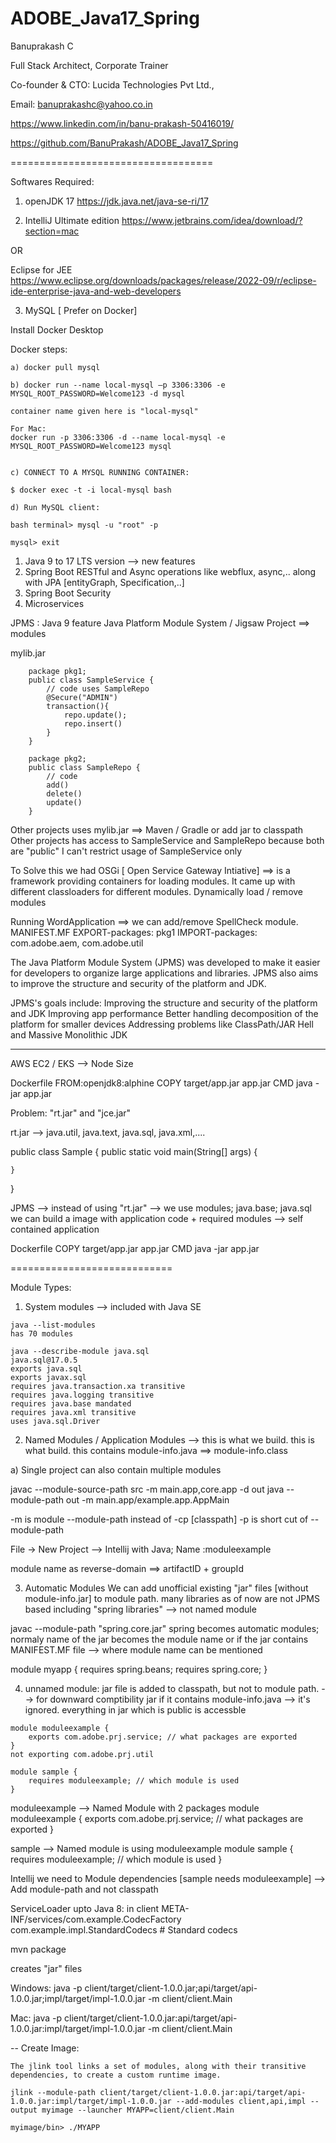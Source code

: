 # ADOBE_Java17_Spring

Banuprakash C

Full Stack Architect, Corporate Trainer

Co-founder & CTO: Lucida Technologies Pvt Ltd., 

Email: banuprakashc@yahoo.co.in


https://www.linkedin.com/in/banu-prakash-50416019/

https://github.com/BanuPrakash/ADOBE_Java17_Spring

===================================

Softwares Required:
1)  openJDK 17
https://jdk.java.net/java-se-ri/17

2) IntelliJ Ultimate edition 
https://www.jetbrains.com/idea/download/?section=mac

OR

Eclipse for JEE  
	https://www.eclipse.org/downloads/packages/release/2022-09/r/eclipse-ide-enterprise-java-and-web-developers

3) MySQL  [ Prefer on Docker]

Install Docker Desktop

Docker steps:

```
a) docker pull mysql

b) docker run --name local-mysql –p 3306:3306 -e MYSQL_ROOT_PASSWORD=Welcome123 -d mysql

container name given here is "local-mysql"

For Mac:
docker run -p 3306:3306 -d --name local-mysql -e MYSQL_ROOT_PASSWORD=Welcome123 mysql


c) CONNECT TO A MYSQL RUNNING CONTAINER:

$ docker exec -t -i local-mysql bash

d) Run MySQL client:

bash terminal> mysql -u "root" -p

mysql> exit

```

1) Java 9 to 17 LTS version --> new features
2) Spring Boot RESTful and Async operations like webflux, async,.. along with JPA [entityGraph, Specification,..]
3) Spring Boot Security
4) Microservices


JPMS : Java 9 feature
Java Platform Module System / Jigsaw Project ==> modules

mylib.jar
```
	package pkg1;
	public class SampleService {
		// code uses SampleRepo
		@Secure("ADMIN")
		transaction(){
			repo.update();
			repo.insert()
		}
	}

	package pkg2;
	public class SampleRepo {
		// code
		add()
		delete()
		update()
	}
```

Other projects uses mylib.jar ==> Maven / Gradle or add jar to classpath
Other projects has access to SampleService and SampleRepo because both are "public"
I can't restrict usage of SampleService only

To Solve this we had OSGi [ Open Service Gateway Intiative] ==> is a framework providing containers for loading modules. It came up with different classloaders for different modules. Dynamically load / remove modules

Running WordApplication ==> we can add/remove SpellCheck module.
MANIFEST.MF
EXPORT-packages: pkg1
IMPORT-packages: com.adobe.aem, com.adobe.util

The Java Platform Module System (JPMS) was developed to make it easier for developers to organize large applications and libraries. 
JPMS also aims to improve the structure and security of the platform and JDK.

JPMS's goals include: 
Improving the structure and security of the platform and JDK
Improving app performance
Better handling decomposition of the platform for smaller devices
Addressing problems like ClassPath/JAR Hell and Massive Monolithic JDK

----------
AWS EC2 / EKS --> Node Size 

Dockerfile
FROM:openjdk8:alphine
COPY target/app.jar app.jar
CMD java -jar app.jar

Problem:
"rt.jar" and "jce.jar"

rt.jar --> java.util, java.text, java.sql, java.xml,....

public class Sample {
	public static void main(String[] args) {

	}
}

JPMS --> instead of using "rt.jar" --> we use modules; java.base; java.sql
we can build a image with application code + required modules --> self contained application

Dockerfile
COPY target/app.jar app.jar
CMD java -jar app.jar


============================

Module Types:
1) System modules --> included with Java SE
```
java --list-modules 
has 70 modules

java --describe-module java.sql
java.sql@17.0.5
exports java.sql
exports javax.sql
requires java.transaction.xa transitive
requires java.logging transitive
requires java.base mandated
requires java.xml transitive
uses java.sql.Driver
```

2) Named Modules / Application Modules --> this is what we build. this is what build.
this contains module-info.java ==> module-info.class

a) Single project can also contain multiple modules

javac --module-source-path src -m main.app,core.app  -d out
java --module-path out -m main.app/example.app.AppMain

-m is module
--module-path instead of -cp [classpath]
-p is short cut of --module-path

File -> New Project --> Intellij with Java; Name :moduleexample

module name as reverse-domain ==> artifactID + groupId


3) Automatic Modules
We can add unofficial existing "jar" files [without module-info.jar] to module path.
many libraries as of now are not JPMS based including "spring libraries" --> not named module

javac --module-path "spring.core.jar" 
spring becomes automatic modules; normaly name of the jar becomes the module name or if the jar contains MANIFEST.MF file --> where module name can be mentioned

module myapp {
	requires spring.beans;
	requires spring.core;
}

4) unnamed module:
jar file is added to classpath, but not to module path.
--> for downward comptibility
jar if it contains module-info.java --> it's ignored. everything in jar which is public is accessble



```
module moduleexample {
    exports com.adobe.prj.service; // what packages are exported
}
not exporting com.adobe.prj.util

module sample {
    requires moduleexample; // which module is used 
}
```

moduleexample --> Named Module
with 2 packages
module moduleexample {
    exports com.adobe.prj.service; // what packages are exported
}

sample --> Named module
is using moduleexample
module sample {
    requires moduleexample; // which module is used 
}

Intellij we need to Module dependencies [sample needs moduleexample]
--> Add module-path and not classpath


ServiceLoader upto Java 8:
in client
META-INF/services/com.example.CodecFactory	
com.example.impl.StandardCodecs # Standard codecs


mvn package

creates "jar" files

Windows:
java -p client/target/client-1.0.0.jar;api/target/api-1.0.0.jar;impl/target/impl-1.0.0.jar -m client/client.Main

Mac:
java -p client/target/client-1.0.0.jar:api/target/api-1.0.0.jar:impl/target/impl-1.0.0.jar -m client/client.Main

--
Create Image:

```
The jlink tool links a set of modules, along with their transitive dependencies, to create a custom runtime image.

jlink --module-path client/target/client-1.0.0.jar:api/target/api-1.0.0.jar:impl/target/impl-1.0.0.jar --add-modules client,api,impl --output myimage --launcher MYAPP=client/client.Main

myimage/bin> ./MYAPP
```

